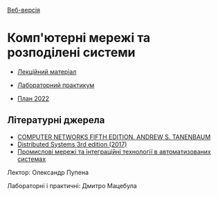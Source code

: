 [Веб-версія](https://pupenasan.github.io/cmputernetwork/)

# Комп'ютерні мережі та розподілені системи

- [Лекційний матеріал](lec/README.md)
- [Лабораторний практикум](lab/README.md)

- [План 2022](plan2022.md)

## Літературні джерела

- [COMPUTER NETWORKS FIFTH EDITION. ANDREW S. TANENBAUM](https://www.mbit.edu.in/wp-content/uploads/2020/05/Computer-Networks-5th-Edition.pdf)
- [Distributed Systems 3rd edition (2017)](https://www.distributed-systems.net/index.php/books/ds3/)
- [Промислові мережі та інтеграційні технології в автоматизованих системах](https://pupenasan.github.io/fieldbusbook/2010/)



Лектор: Олександр Пупена

Лабораторні і практичні: Дмитро Мацебула